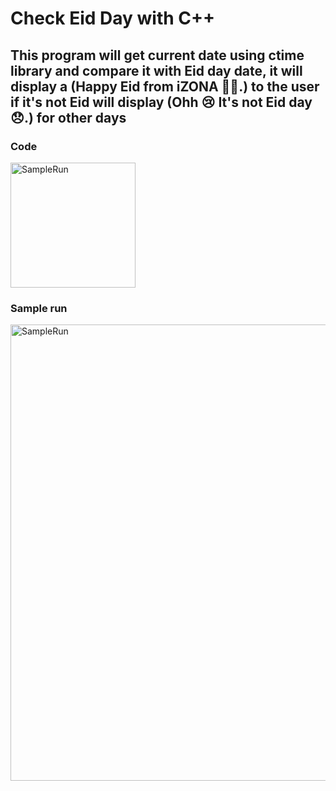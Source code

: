 # Check Eid Day with C++

## This program will get current date using ctime library and compare it with Eid day date, it will display a (Happy Eid from iZONA 🖤🖤.) to the user if it's not Eid will display (Ohh 😢 It's not Eid day 😞.) for other days

### Code

[<img width="200" alt="SampleRun" src="https://user-images.githubusercontent.com/32389129/67092214-53474680-f1b7-11e9-9dd5-966a185fa7f5.png">](Program.cpp)


### Sample run
<img width="730" alt="SampleRun" src="https://user-images.githubusercontent.com/32389129/67088702-7d483b00-f1ae-11e9-828a-69bce79a4b09.png">

